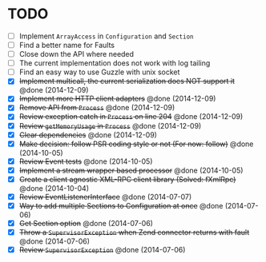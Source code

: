 # TODO

- [ ] Implement `ArrayAccess` in `Configuration` and `Section`
- [ ] Find a better name for Faults
- [ ] Close down the API where needed
- [ ] The current implementation does not work with log tailing
- [ ] Find an easy way to use Guzzle with unix socket
- [x] ~~Implement multicall, the current serialization does NOT support it~~ @done (2014-12-09)
- [x] ~~Implement more HTTP client adapters~~ @done (2014-12-09)
- [x] ~~Remove API from `Process`~~ @done (2014-12-09)
- [X] ~~Review exception catch in `Process` on line 204~~ @done (2014-12-09)
- [x] ~~Review `getMemoryUsage` in `Process`~~ @done (2014-12-09)
- [x] ~~Clear dependencies~~ @done (2014-12-09)
- [x] ~~Make decision: follow PSR coding style or not (For now: follow)~~ @done (2014-10-05)
- [x] ~~Review Event tests~~ @done (2014-10-05)
- [x] ~~Implement a stream wrapper based processor~~ @done (2014-10-05)
- [x] ~~Create a client agnostic XML-RPC client library (Solved: fXmlRpc)~~ @done (2014-10-04)
- [x] ~~Review EventListenerInterface~~ @done (2014-07-07)
- [x] ~~Way to add multiple Sections to Configuration at once~~ @done (2014-07-06)
- [x] ~~Get Section option~~ @done (2014-07-06)
- [x] ~~Throw a `SupervisorException` when Zend connector returns with fault~~ @done (2014-07-06)
- [x] ~~Review `SupervisorException`~~ @done (2014-07-06)
